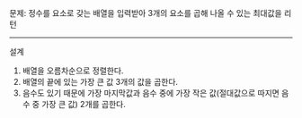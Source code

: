 문제: 정수를 요소로 갖는 배열을 입력받아 3개의 요소를 곱해 나올 수 있는 최대값을 리턴

---
설계
1. 배열을 오름차순으로 정렬한다.
2. 배열의 끝에 있는 가장 큰 값 3개의 값을 곱한다.
3. 음수도 있기 때문에 가장 마지막값과 음수 중에 가장 작은 값(절대값으로 따지면 음수 중 가장 큰 값) 2개를 곱한다.